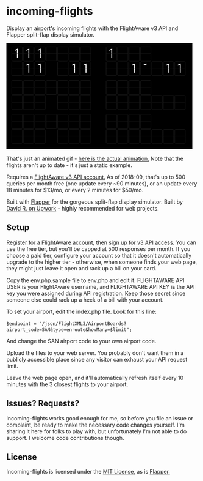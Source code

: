 # incoming-flights
Display an airport's incoming flights with the FlightAware v3 API and Flapper split-flap display simulator.

![Incoming Flights Example](/demo/incoming-flights-487.gif?raw=true "Incoming Flights in Action")

That's just an animated gif - <a href="https://ozar.me/incomingflights/">here is the actual animation.</a> Note that the flights aren't up to date - it's just a static example.

Requires a <a href="https://flightaware.com/commercial/flightxml/v3/pricing.rvt">FlightAware v3 API account.</a> As of 2018-09, that's up to 500 queries per month free (one update every ~90 minutes), or an update every 18 minutes for $13/mo, or every 2 minutes for $50/mo.

Built with <a href="https://github.com/jayKayEss/Flapper">Flapper</a> for the gorgeous split-flap display simulator. Built by <a href="https://www.upwork.com/o/profiles/users/_~011526af5db8ffa2d8">David R. on Upwork</a> - highly recommended for web projects.

## Setup

<a href="https://flightaware.com/account/join/">Register for a FlightAware account</a>, then <a href="https://flightaware.com/commercial/flightxml/v3/pricing.rvt">sign up for v3 API access.</a> You can use the free tier, but you'll be capped at 500 responses per month. If you choose a paid tier, configure your account so that it doesn't automatically upgrade to the higher tier - otherwise, when someone finds your web page, they might just leave it open and rack up a bill on your card.

Copy the env.php.sample file to env.php and edit it. FLIGHTAWARE API USER is your FlightAware username, and FLIGHTAWARE API KEY is the API key you were assigned during API registration. Keep those secret since someone else could rack up a heck of a bill with your account.

To set your airport, edit the index.php file. Look for this line:

    $endpoint = "/json/FlightXML3/AirportBoards?airport_code=SAN&type=enroute&howMany=$limit";

And change the SAN airport code to your own airport code.

Upload the files to your web server. You probably don't want them in a publicly accessible place since any visitor can exhaust your API request limit.

Leave the web page open, and it'll automatically refresh itself every 10 minutes with the 3 closest flights to your airport.

## Issues? Requests?

Incoming-flights works good enough for me, so before you file an issue or complaint, be ready to make the necessary code changes yourself. I'm sharing it here for folks to play with, but unfortunately I'm not able to do support. I welcome code contributions though.


## License

Incoming-flights is licensed under the <a href="https://github.com/BrentOzar/incoming-flights/blob/master/LICENSE">MIT License</a>, as is <a href="https://github.com/jayKayEss/Flapper">Flapper.</a>